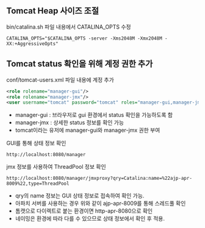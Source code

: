 ## Tomcat Heap 사이즈 조절

bin/catalina.sh 파일 내용에서 CATALINA_OPTS 수정

```
CATALINA_OPTS="$CATALINA_OPTS -server -Xms2048M -Xmx2048M -XX:+AggressiveOpts"
```



## Tomcat status 확인을 위해 계정 권한 추가

conf/tomcat-users.xml 파일 내용에 계정 추가

```xml
<role rolename="manager-gui"/>
<role rolename="manager-jmx"/>
<user username="tomcat" password="tomcat" roles="manager-gui,manager-jmx"/>
```

* manager-gui : 브라우저로 gui 환경에서 status 확인을 가능하도록 함
* manager-jmx : 상세한 status 정보를 확인 가능
* tomcat이라는 유저에 manager-gui와 manager-jmx 권한 부여



GUI를 통해 상태 정보 확인

```
http://localhost:8080/manager
```



jmx 정보를 사용하여 ThreadPool 정보 확인

```
http://localhost:8080/manager/jmxproxy?qry=Catalina:name=%22ajp-apr-8009%22,type=ThreadPool
```

* qry의 name 정보는 GUI 상태 정보로 접속하여 확인 가능.
* 아파치 서버를 사용하는 경우 위와 같이 ajp-apr-8009를 통해 스레드풀 확인
* 톰캣으로 다이렉트로 붙는 환경이면 http-apr-8080으로 확인
* 네이밍은 환경에 따라 다를 수 있으므로 상태 정보에서 확인 후 적용.